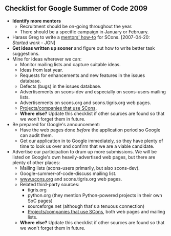 

## Checklist for Google Summer of Code 2009

* **Identify more mentors** 
   * Recruitment should be on-going throughout the year. 
   * There should be a specific campaign in January or February. 
* Harass Greg to write a [mentors' how-to](SummerOfCodeMentoring) for SCons.  [2007-04-20: _Started work_ - JGN] 
* **Get ideas written up sooner** and figure out how to write better task suggestions. 
* Mine for ideas wherever we can: 
   * Monitor mailing lists and capture suitable ideas. 
   * Ideas from last year. 
   * Requests for enhancements and new features in the issues database. 
   * Defects (bugs) in the issues database. 
   * Advertisements on scons-dev and especially on scons-users mailing lists. 
   * Advertisements on scons.org and scons.tigris.org web pages. 
   * [Projects/companies that use SCons](SconsProjects). 
   * **Where else?**  Update this checklist if other sources are found so that we won't forget them in future. 
* Be prepared for Google's announcement: 
   * Have the web pages done _before_ the application period so Google can audit them. 
   * Get our application in to Google immediately, so they have plenty of time to look us over and confirm that we are a viable candidate. 
* Advertise our participation to drum up more submissions.  We will be listed on Google's own heavily-advertised web pages, but there are plenty of other places: 
   * Mailing lists (scons-users primarily, but also scons-dev). 
   * Google-summer-of-code-discuss mailing list. 
   * www.scons.org and scons.tigris.org web pages. 
   * Related third-party sources: 
      * tigris.org 
      * python.org (they mention Python-powered projects in their own SoC pages) 
      * sourceforge.net (although that's a tenuous connection) 
      * [Projects/companies that use SCons](SconsProjects), both web pages and mailing lists. 
   * **Where else?**  Update this checklist if other sources are found so that we won't forget them in future. 
